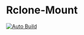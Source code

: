 # Rclone-Mount

[![Auto Build](https://github.com/jasondavis303/Rclone-Mount/actions/workflows/autobuild.yml/badge.svg)](https://github.com/jasondavis303/Rclone-Mount/actions/workflows/autobuild.yml)

